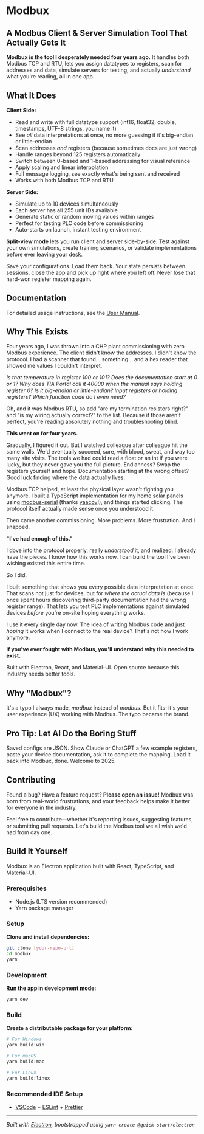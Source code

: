 # Modbux

## A Modbus Client & Server Simulation Tool That Actually Gets It

**Modbux is the tool I desperately needed four years ago.** It handles both Modbus TCP and RTU, lets you assign datatypes to registers, scan for addresses and data, simulate servers for testing, and actually _understand_ what you're reading, all in one app.

## What It Does

**Client Side:**

- Read and write with full datatype support (int16, float32, double, timestamps, UTF-8 strings, you name it)
- See _all_ data interpretations at once, no more guessing if it's big-endian or little-endian
- Scan addresses _and_ registers (because sometimes docs are just wrong)
- Handle ranges beyond 125 registers automatically
- Switch between 0-based and 1-based addressing for visual reference
- Apply scaling and linear interpolation
- Full message logging, see exactly what's being sent and received
- Works with both Modbus TCP and RTU

**Server Side:**

- Simulate up to 10 devices simultaneously
- Each server has all 255 unit IDs available
- Generate static or random moving values within ranges
- Perfect for testing PLC code before commissioning
- Auto-starts on launch, instant testing environment

**Split-view mode** lets you run client and server side-by-side. Test against your own simulations, create training scenarios, or validate implementations before ever leaving your desk.

Save your configurations. Load them back. Your state persists between sessions, close the app and pick up right where you left off. Never lose that hard-won register mapping again.

## Documentation

For detailed usage instructions, see the [User Manual](MANUAL.md).

## Why This Exists

Four years ago, I was thrown into a CHP plant commissioning with zero Modbus experience. The client didn't know the addresses. I didn't know the protocol. I had a scanner that found... something... and a hex reader that showed me values I couldn't interpret.

_Is that temperature in register 100 or 101? Does the documentation start at 0 or 1? Why does TIA Portal call it 40000 when the manual says holding register 0? Is it big-endian or little-endian? Input registers or holding registers? Which function code do I even need?_

Oh, and it was Modbus RTU, so add "are my termination resistors right?" and "is my wiring actually correct?" to the list. Because if those aren't perfect, you're reading absolutely nothing and troubleshooting blind.

**This went on for four years.**

Gradually, I figured it out. But I watched colleague after colleague hit the same walls. We'd eventually succeed, sure, with blood, sweat, and way too many site visits. The tools we had could read a float or an int if you were lucky, but they never gave you the full picture. Endianness? Swap the registers yourself and hope. Documentation starting at the wrong offset? Good luck finding where the data actually lives.

Modbus TCP helped, at least the physical layer wasn't fighting you anymore. I built a TypeScript implementation for my home solar panels using [modbus-serial](https://www.npmjs.com/package/modbus-serial) (thanks [yaacov](https://github.com/yaacov)!), and things started clicking. The protocol itself actually made sense once you understood it.

Then came another commissioning. More problems. More frustration. And I snapped.

**"I've had enough of this."**

I dove into the protocol properly, really _understood_ it, and realized: I already have the pieces. I know how this works now. I can build the tool I've been wishing existed this entire time.

So I did.

I built something that shows you every possible data interpretation at once. That scans not just for devices, but for _where the actual data is_ (because I once spent hours discovering third-party documentation had the wrong register range). That lets you test PLC implementations against simulated devices _before_ you're on-site hoping everything works.

I use it every single day now. The idea of writing Modbus code and just _hoping_ it works when I connect to the real device? That's not how I work anymore.

**If you've ever fought with Modbus, you'll understand why this needed to exist.**

Built with Electron, React, and Material-UI. Open source because this industry needs better tools.

## Why "Modbux"?

It's a typo I always made, _modbux_ instead of _modbus_. But it fits: it's your user experience (UX) working with Modbus. The typo became the brand.

## Pro Tip: Let AI Do the Boring Stuff

Saved configs are JSON. Show Claude or ChatGPT a few example registers, paste your device documentation, ask it to complete the mapping. Load it back into Modbux, done. Welcome to 2025.

## Contributing

Found a bug? Have a feature request? **Please open an issue!** Modbux was born from real-world frustrations, and your feedback helps make it better for everyone in the industry.

Feel free to contribute—whether it's reporting issues, suggesting features, or submitting pull requests. Let's build the Modbus tool we all wish we'd had from day one.

## Build It Yourself

Modbux is an Electron application built with React, TypeScript, and Material-UI.

### Prerequisites

- Node.js (LTS version recommended)
- Yarn package manager

### Setup

**Clone and install dependencies:**

```bash
git clone [your-repo-url]
cd modbux
yarn
```

### Development

**Run the app in development mode:**

```bash
yarn dev
```

### Build

**Create a distributable package for your platform:**

```bash
# For Windows
yarn build:win

# For macOS
yarn build:mac

# For Linux
yarn build:linux
```

### Recommended IDE Setup

- [VSCode](https://code.visualstudio.com/) + [ESLint](https://marketplace.visualstudio.com/items?itemName=dbaeumer.vscode-eslint) + [Prettier](https://marketplace.visualstudio.com/items?itemName=esbenp.prettier-vscode)

---

_Built with [Electron](https://www.electronjs.org/), bootstrapped using `yarn create @quick-start/electron`_
